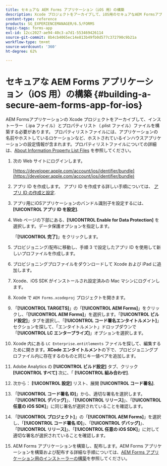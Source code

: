 ```yaml
---
title: セキュアな AEM Forms アプリケーション（iOS 用）の構築
description: Xcode プロジェクトをアーカイブして、iOS用のセキュアなAEM Formsアプリを構築する方法を説明します。 これにより、インストーラー（.ipa ファイル）とプロパティリスト（.plist ファイル）ファイルが作成されます。
content-type: reference
products: SG_EXPERIENCEMANAGER/6.5/FORMS
topic-tags: forms-app
exl-id: 12cc2027-ae94-40c3-a7d1-553469426114
source-git-commit: 8b4cb4065ec14e813b49fb0d577c372790c9b21a
workflow-type: tm+mt
source-wordcount: '360'
ht-degree: 62%

---
```


# セキュアな AEM Forms アプリケーション（iOS 用）の構築 {#building-a-secure-aem-forms-app-for-ios}

AEM Formsアプリケーションの Xcode プロジェクトをアーカイブして、インストーラー（.ipa ファイル）とプロパティリスト（.plist ファイル）ファイルを構築する必要があります。 プロパティリストファイルには、アプリケーションの名前やホストしているロケーションなど、ホストされているインハウスアプリケーションの設定情報が含まれます。プロパティリストファイルについての詳細は、[About Information Property List Files](https://developer.apple.com/library/ios/#documentation/general/Reference/InfoPlistKeyReference/Articles/AboutInformationPropertyListFiles.html) を参照してください。

1. 次の Web サイトにログインします。

   [https://developer.apple.com/account/ios/identifier/bundle](https://developer.apple.com/account/ios/identifier/bundle)

1. アプリ ID を作成します。 アプリ ID を作成する詳しい手順については、 [アプリ ID の作成と設定](https://developer.apple.com/library/ios/documentation/IDEs/Conceptual/AppDistributionGuide/MaintainingProfiles/MaintainingProfiles.html).
1. アプリ用にiOSアプリケーションのバンドル識別子を設定するには、 **[!UICONTROL アプリ ID を設定]**.
1. Web ページの下部にある、**[!UICONTROL Enable for Data Protection]** を選択します。データ保護オプションを指定します。

   「**[!UICONTROL 完了]**」をクリックします。

1. プロビジョニング/配布に移動し、手順 3 で設定したアプリ ID を使用して新しいプロファイルを作成します。
1. プロビジョニングプロファイルをダウンロードして Xcode および iPad に追加します。 
1. Xcode、iOS SDK がインストールされ設定済みの Mac マシンにログインします。
1. Xcode で `AEM Forms.xcodeproj` プロジェクトを開きます。
1. 「**[!UICONTROL TARGETS]**」の「**[!UICONTROL AEM Forms]**」をクリックし、「**[!UICONTROL AEM Forms]**」を選択します。「**[!UICONTROL ビルド設定]**」タブを選択し、「**[!UICONTROL コード署名エンタイトルメント]**」セクションを探して、「エンタイトルメント」ドロップダウンで「**[!UICONTROL LC エンタープライズ]**」オプションを選択します。
1. Xcode 内にある `LC Enterprise.entitlements` ファイルを探して、編集するために開きます。**XCode エンタイトルメント**&#x200B;の下で、プロビジョニングプロファイル内に存在するのものと同じキー値ペアを追加します。
1. Adobe Analytics の **[!UICONTROL ビルド設定]** タブ、クリック **[!UICONTROL すべて]** 次に、「 **[!UICONTROL 組み合わせ]**.
1. 次から： **[!UICONTROL 設定]** リスト、展開 **[!UICONTROL コード署名]**.
1. 「**[!UICONTROL コード署名 ID]**」から、適切な署名を選択します。「**[!UICONTROL デバッグ]**」、「**[!UICONTROL リリース]**」、「**[!UICONTROL 任意の iOS SDK]**」に同じ署名が選択されていることを確認します。
1. 「**[!UICONTROL プロジェクト]**」の「**[!UICONTROL AEM Forms]**」を選択し、「**[!UICONTROL コード署名 ID]**」、「**[!UICONTROL デバッグ]**」、「**[!UICONTROL リリース]**」、「**[!UICONTROL 任意の iOS SDK]**」に対して適切な署名が選択されていることを確認します。
1. AEM Forms アプリケーションを構築し、配布します。AEM Forms アプリケーションを構築および配布する詳細な手順については、[AEM Forms アプリケーション用のインストーラーの構築](setup-xcode-project-build-installer.md#build-the-installer-for-the-mobile-workspace-app)を参照してください。
